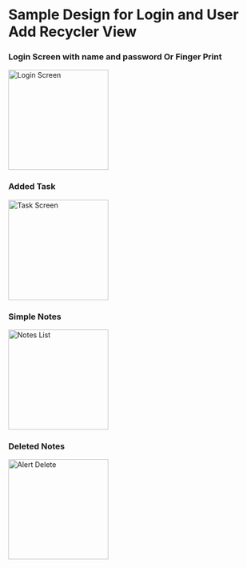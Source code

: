# Sample Design for Login and User Add Recycler View
### Login Screen with name and password Or Finger Print
<img src="https://m7madmagdy.github.io/pages/logi_page.png" alt="Login Screen" style="width:200px;"/>


### Added Task
<img src="https://m7madmagdy.github.io/pages/task.png" alt="Task Screen" style="width:200px;"/>


### Simple Notes
<img src="https://m7madmagdy.github.io/pages/notes_page.png" alt="Notes List" style="width:200px;"/>


### Deleted Notes
<img src="https://m7madmagdy.github.io/pages/alert_page.png" alt="Alert Delete" style="width:200px;"/>
